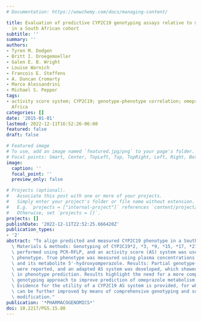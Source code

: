 ```yaml
---
# Documentation: https://wowchemy.com/docs/managing-content/

title: Evaluation of predictive CYP2C19 genotyping assays relative to measured phenotype
  in a South African cohort
subtitle: ''
summary: ''
authors:
- Tyren M. Dodgen
- Britt I. Droegemoeller
- Galen E. B. Wright
- Louise Warnich
- Francois E. Steffens
- A. Duncan Cromarty
- Marco Alessandrini
- Michael S. Pepper
tags:
- activity score system; CYP2C19; genotype-phenotype correlation; omeprazole; South
  Africa
categories: []
date: '2015-01-01'
lastmod: 2022-12-11T16:52:26-06:00
featured: false
draft: false

# Featured image
# To use, add an image named `featured.jpg/png` to your page's folder.
# Focal points: Smart, Center, TopLeft, Top, TopRight, Left, Right, BottomLeft, Bottom, BottomRight.
image:
  caption: ''
  focal_point: ''
  preview_only: false

# Projects (optional).
#   Associate this post with one or more of your projects.
#   Simply enter your project's folder or file name without extension.
#   E.g. `projects = ["internal-project"]` references `content/project/deep-learning/index.md`.
#   Otherwise, set `projects = []`.
projects: []
publishDate: '2022-12-11T22:52:25.666420Z'
publication_types:
- '2'
abstract: "To align predicted and measured CYP2C19 phenotype in a South African cohort.\
  \ Materials & methods: Genotyping of CYP2C19*2, *3, *9, *15, *17, *27 and *28 was\
  \ performed using PCR-RFLP, and an activity score (AS) system was used to predict\
  \ phenotype. True phenotype was measured using plasma concentrations of omeprazole\
  \ and its metabolite 5'-hydroxyomperazole. Results: Partial genotype-phenotype discrepancies\
  \ were reported, and an adapted AS system was developed, which showed a marked improvement\
  \ in phenotype prediction. Results highlight the need for a more comprehensive CYP2C19\
  \ genotyping approach to improve prediction of omeprazole metabolism. Conclusion:\
  \ Evidence for the utility of a CYP2C19 AS system is provided, for which the accuracy\
  \ can be further improved by means of comprehensive genotyping and substrate-specific\
  \ modification."
publication: '*PHARMACOGENOMICS*'
doi: 10.2217/PGS.15.80
---
```

